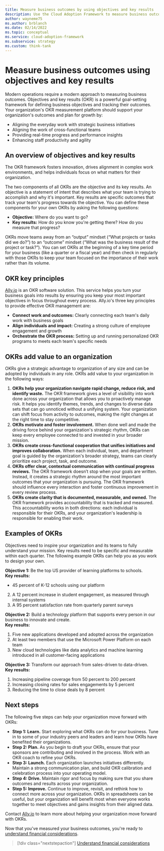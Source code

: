 ```yaml
---
title: Measure business outcomes by using objectives and key results
description: Use the Cloud Adoption Framework to measure business outcomes using objectives and key results (OKRs).
author: wayneme75
ms.author: brblanch
ms.date: 02/14/2022
ms.topic: conceptual
ms.service: cloud-adoption-framework
ms.subservice: strategy
ms.custom: think-tank
---
```


<!-- docutune:casing Ally.io -->

# Measure business outcomes using objectives and key results

Modern operations require a modern approach to measuring business outcomes. Objectives and key results (OKR) is a powerful goal-setting framework for defining business objectives and tracking their outcomes. Your organization's OKR measurement platform should support your organization's outcomes and plan for growth by:

- Aligning the everyday work with strategic business initiatives
- Aligning the work of cross-functional teams
- Providing real-time progress and performance insights
- Enhancing staff productivity and agility

## An overview of objectives and key results

The OKR framework fosters innovation, drives alignment in complex work environments, and helps individuals focus on what matters for their organization.

The two components of all OKRs are the objective and its key results. An objective is a statement of intent that describes what your team is trying to accomplish and why it's important. Key results are specific outcomes that track your team's progress towards the objective. You can define these components for your own OKRs by asking the following questions:

- **Objective:** Where do you want to go?
- **Key results:** How do you know you're getting there? How do you measure that progress?

OKRs move teams away from an “output” mindset (“What projects or tasks did we do?”) to an “outcome” mindset (“What was the business result of the project or task?”). You can set OKRs at the beginning of a key time period for your business (like a quarter or a fiscal year) and then check in regularly with those OKRs to keep your team focused on the importance of their work rather than its volume.

## OKR key principles

[Ally.io](https://www.ally.io) is an OKR software solution. This service helps you turn your business goals into results by ensuring you keep your most important objectives in focus throughout every process. Ally.io's three key principles to provide effective OKR management are:

- **Connect work and outcomes:** Clearly connecting each team's daily work with business goals
- **Align individuals and impact:** Creating a strong culture of employee engagement and growth
- **Orchestrate the OKR process:** Setting up and running personalized OKR programs to meets each team's specific needs

## OKRs add value to an organization

OKRs give a strategic advantage to organization of any size and can be adopted by individuals in any role. OKRs add value to your organization in the following ways:
  
1. **OKRs help your organization navigate rapid change, reduce risk, and identify waste.** The OKR framework gives a level of visibility into work done across your organization that allows you to proactively manage risk. It helps you identify themes, trends, and changes to diverse data sets that can go unnoticed without a unifying system. Your organization can shift focus from activity to outcomes, making the right changes at the right time to stay competitive.
2. **OKRs motivate and foster involvement.** When done well and made the driving force behind your organization's strategic rhythm, OKRs can keep every employee connected to and invested in your broader mission.
3. **OKRs create cross-functional cooperation that unifies initiatives and improves collaboration.** When each individual, team, and department goal is guided by the organization's broader strategy, teams can clearly prioritize each project, task, and outcome.  
4. **OKRs offer clear, contextual communication with continual progress reviews.** The OKR framework doesn’t stop when your goals are written. Instead, it creates a strategic rhythm around the most important outcomes that your organization is pursuing. The OKR framework should influence every interaction and foster continuous improvement in every review process.
5. **OKRs create clarity that is documented, measurable, and owned.** The OKR framework provides accountability that is tracked and measured. This accountability works in both directions: each individual is responsible for their OKRs, and your organization's leadership is responsible for enabling their work.

## Examples of OKRs

Objectives need to inspire your organization and its teams to fully understand your mission. Key results need to be specific and measurable within each quarter. The following example OKRs can help you as you work to design your own.

**Objective 1:** Be the top US provider of learning platforms to schools.  
**Key results:**

- 45 percent of K-12 schools using our platform
2. A 12 percent increase in student engagement, as measured through internal systems
3. A 95 percent satisfaction rate from quarterly parent surveys

**Objective 2:** Build a technology platform that supports every person in our business to innovate and create.  
**Key results:**

1. Five new applications developed and adopted across the organization
2. At least two members that use the Microsoft Power Platform on each team
3. New cloud technologies like data analytics and machine learning introduced in all customer-facing applications

**Objective 3:** Transform our approach from sales-driven to data-driven.  
**Key results:**

1. Increasing pipeline coverage from 50 percent to 200 percent
2. Increasing closing rates for sales engagements by 5 percent
3. Reducing the time to close deals by 8 percent

## Next steps

The following five steps can help your organization move forward with OKRs:

- **Step 1: Learn.** Start exploring what OKRs can do for your business. Tune in to some of your industry peers and leaders and learn how OKRs have benefited their organizations.
- **Step 2: Plan.** As you begin to draft your OKRs, ensure that your sponsors are contributing and involved in the process. Work with an OKR coach to refine your OKRs.
- **Step 3: Launch.** Each organization launches initiatives differently. Maintain a strong communication plan, and build OKR calibration and celebration process into your operating model.
- **Step 4: Drive.** Maintain rigor and focus by making sure that you share outcomes and results across your organization.
- **Step 5: Improve.** Continue to improve, revisit, and rethink how to connect more across your organization. OKRs in spreadsheets can be useful, but your organization will benefit most when everyone works together to meet objectives and gains insights from their aligned data.

Contact [Ally.io](https://appsource.microsoft.com/en-us/product/office/WA200001433) to learn more about helping your organization move forward with OKRs.

Now that you've measured your business outcomes, you're ready to [understand financial considerations](../financial-considerations/index.md).

> [!div class="nextstepaction"]
> [Understand financial considerations](../financial-considerations/index.md)
